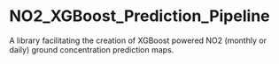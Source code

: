 # NO2_XGBoost_Prediction_Pipeline
A library facilitating the creation of XGBoost powered NO2 (monthly or daily) ground concentration prediction maps.
